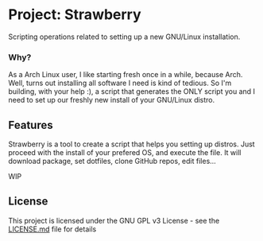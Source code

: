 # Project: Strawberry

Scripting operations related to setting up a new GNU/Linux installation.

### Why?

As a Arch Linux user, I like starting fresh once in a while, because Arch. Well, turns out installing all software I need is kind of tedious. So I'm building, with your help :), a script that generates the ONLY script you and I need to set up our freshly new install of your GNU/Linux distro. 

## Features
Strawberry is a tool to create a script that helps you setting up distros. Just proceed with the install of your prefered OS, and execute the file. It will download package, set dotfiles, clone GitHub repos, edit files...

WIP

## License

This project is licensed under the GNU GPL v3 License - see the [LICENSE.md](LICENSE.md) file for details
